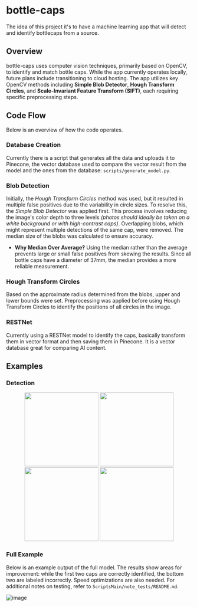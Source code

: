 # bottle-caps

The idea of this project it's to have a machine learning app that will detect and identify bottlecaps from a source.

## Overview

bottle-caps uses computer vision techniques, primarily based on OpenCV, to identify and match bottle caps. While the app currently operates locally, future plans include transitioning to cloud hosting. The app utilizes key OpenCV methods including **Simple Blob Detector**, **Hough Transform Circles**, and **Scale-Invariant Feature Transform (SIFT)**, each requiring specific preprocessing steps.

## Code Flow

Below is an overview of how the code operates.

### Database Creation

Currently there is a script that generates all the data and uploads it to Pinecone, the vector database used to compare the vector result from the model and the ones from the database: `scripts/generate_model.py`.

### Blob Detection

Initially, the _Hough Transform Circles_ method was used, but it resulted in multiple false positives due to the variability in circle sizes. To resolve this, the _Simple Blob Detector_ was applied first. This process involves reducing the image's color depth to three levels _(photos should ideally be taken on a white background or with high-contrast caps)_. Overlapping blobs, which might represent multiple detections of the same cap, were removed. The median size of the blobs was calculated to ensure accuracy.

- **Why Median Over Average?** Using the median rather than the average prevents large or small false positives from skewing the results. Since all bottle caps have a diameter of 37mm, the median provides a more reliable measurement.

### Hough Transform Circles

Based on the approximate radius determined from the blobs, upper and lower bounds were set. Preprocessing was applied before using Hough Transform Circles to identify the positions of all circles in the image.

### RESTNet

Currently using a RESTNet model to identify the caps, basically transform them in vector format and then saving them in Pinecone. It is a vector database great for comparing AI content.

## Examples

### Detection

<p align="center">
  <img src="https://github.com/user-attachments/assets/f5c6f3d3-348b-421b-9fcc-b9d8bd5354fb" width="200" />
  <img src="https://github.com/user-attachments/assets/c76a0694-b93e-405a-bb97-62de10ad9b26" width="200" />
  <img src="https://github.com/user-attachments/assets/5cef7d52-1785-4f36-aaac-e2213f0271b0" width="200" />
  <img src="https://github.com/user-attachments/assets/65d7d827-dc37-469c-8a43-fda371dde82b" width="200" />
</p>

### Full Example

Below is an example output of the full model. The results show areas for improvement: while the first two caps are correctly identified, the bottom two are labeled incorrectly. Speed optimizations are also needed. For additional notes on testing, refer to `ScriptsMain/note_tests/README.md`.

![image](https://user-images.githubusercontent.com/51784809/232329262-603f6ff8-a1df-423a-bb16-22454085e084.png)
